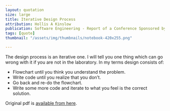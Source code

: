 ```yaml
---
layout: quotation
size: large
title: Iterative Design Process
attribution: Hollis A Kinslow
publication: Software Engineering - Report of a Conference Sponsored by the NATO Science Committee
tags: [quote]
thumbnail: "/assets/img/thumbnails/notebook-420x255.png"

---
```


The design process is an iterative one. I will tell you one thing which can go wrong with it if you are not in
the laboratory. In my terms design consists of:

- Flowchart until you think you understand the problem.
- Write code until you realize that you don’t.
- Go back and re-do the flowchart.
- Write some more code and iterate to what you feel is the correct solution.

Original pdf is <a href="http://homepages.cs.ncl.ac.uk/brian.randell/NATO/nato1968.PDF">available from here</a>.
